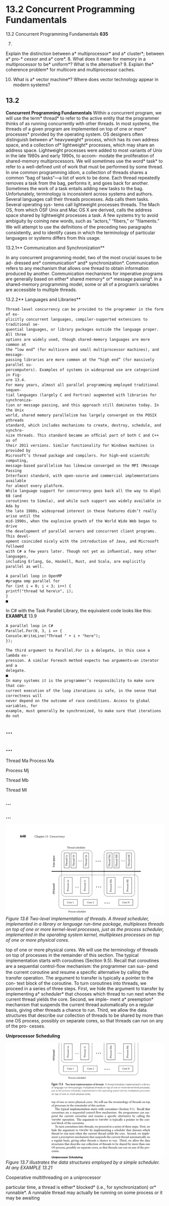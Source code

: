 # 13.2 Concurrent Programming Fundamentals

13.2 Concurrent Programming Fundamentals
**635**

7.
Explain the distinction between a* multiprocessor* and a* cluster*; between a* pro-*
*cessor* and a* core*.
8.
What does it mean for memory in a multiprocessor to be* uniform*? What is
the alternative?
9.
Explain the* coherence problem* for multicore and multiprocessor caches.

10. What is a* vector machine*? Where does vector technology appear in modern
systems?

## 13.2

**Concurrent Programming Fundamentals**
Within a concurrent program, we will use the term* thread* to refer to the active
entity that the programmer thinks of as running concurrently with other threads.
In most systems, the threads of a given program are implemented on top of one or
more* processes* provided by the operating system. OS designers often distinguish
between a* heavyweight* process, which has its own address space, and a collection
of* lightweight* processes, which may share an address space. Lightweight processes
were added to most variants of Unix in the late 1980s and early 1990s, to accom-
modate the proliferation of shared-memory multiprocessors.
We will sometimes use the word* task* to refer to a well-deﬁned unit of work
that must be performed by some thread. In one common programming idiom, a
collection of threads shares a common “bag of tasks”—a list of work to be done.
Each thread repeatedly removes a task from the bag, performs it, and goes back
for another. Sometimes the work of a task entails adding new tasks to the bag.
Unfortunately, terminology is inconsistent across systems and authors. Several
languages call their threads processes. Ada calls them tasks. Several operating sys-
tems call lightweight processes threads. The Mach OS, from which OSF Unix and
Mac OS X are derived, calls the address space shared by lightweight processes a
task. A few systems try to avoid ambiguity by coining new words, such as “actors,”
“ﬁbers,” or “ﬁlaments.” We will attempt to use the deﬁnitions of the preceding
two paragraphs consistently, and to identify cases in which the terminology of
particular languages or systems differs from this usage.

13.2.1** Communication and Synchronization**

In any concurrent programming model, two of the most crucial issues to be ad-
dressed are* communication* and* synchronization*. Communication refers to any
mechanism that allows one thread to obtain information produced by another.
Communication mechanisms for imperative programs are generally based on
either* shared memory* or* message passing*. In a shared-memory programming
model, some or all of a program’s variables are accessible to multiple threads.

13.2.2** Languages and Libraries**

```
Thread-level concurrency can be provided to the programmer in the form of ex-
plicitly concurrent languages, compiler-supported extensions to traditional se-
quential languages, or library packages outside the language proper. All three
options are widely used, though shared-memory languages are more common at
the “low end” (for multicore and small multiprocessor machines), and message-
passing libraries are more common at the “high end” (for massively parallel su-
percomputers). Examples of systems in widespread use are categorized in Fig-
ure 13.4.
For many years, almost all parallel programming employed traditional sequen-
tial languages (largely C and Fortran) augmented with libraries for synchroniza-
tion or message passing, and this approach still dominates today. In the Unix
world, shared memory parallelism has largely converged on the POSIX pthreads
standard, which includes mechanisms to create, destroy, schedule, and synchro-
nize threads. This standard became an ofﬁcial part of both C and C++ as of
their 2011 versions. Similar functionality for Windows machines is provided by
Microsoft’s thread package and compilers. For high-end scientiﬁc computing,
message-based parallelism has likewise converged on the MPI (Message Passing
Interface) standard, with open-source and commercial implementations available
for almost every platform.
While language support for concurrency goes back all the way to Algol 68 (and
coroutines to Simula), and while such support was widely available in Ada by
the late 1980s, widespread interest in these features didn’t really arise until the
mid-1990s, when the explosive growth of the World Wide Web began to drive
the development of parallel servers and concurrent client programs. This devel-
opment coincided nicely with the introduction of Java, and Microsoft followed
with C# a few years later. Though not yet as inﬂuential, many other languages,
including Erlang, Go, Haskell, Rust, and Scala, are explicitly parallel as well.
```

```
A parallel loop in OpenMP
#pragma omp parallel for
for (int i = 0; i < 3; i++) {
printf("thread %d here\n", i);
}
■
```

In C# with the Task Parallel Library, the equivalent code looks like this:
**EXAMPLE** 13.9

```
A parallel loop in C#
Parallel.For(0, 3, i => {
Console.WriteLine("Thread " + i + "here");
});
```

```
The third argument to Parallel.For is a delegate, in this case a lambda ex-
pression. A similar Foreach method expects two arguments—an iterator and a
delegate.
■
In many systems it is the programmer’s responsibility to make sure that con-
current execution of the loop iterations is safe, in the sense that correctness will
never depend on the outcome of race conditions. Access to global variables, for
example, must generally be synchronized, to make sure that iterations do not
```

## ...

## ...

Thread Ma
Process Ma

Process Mj

Thread Mb

Thread Ml

### ...

### ...


![Figure 13.6 Two-level implementation...](images/page_681_vector_312.png)
*Figure 13.6 Two-level implementation of threads. A thread scheduler, implemented in a library or language run-time package, multiplexes threads on top of one or more kernel-level processes, just as the process scheduler, implemented in the operating system kernel, multiplexes processes on top of one or more physical cores.*

top of one or more physical cores. We will use the terminology of threads on top
of processes in the remainder of this section.
The typical implementation starts with coroutines (Section 9.5). Recall that
coroutines are a sequential control-ﬂow mechanism: the programmer can sus-
pend the current coroutine and resume a speciﬁc alternative by calling the
transfer operation. The argument to transfer is typically a pointer to the con-
text block of the coroutine.
To turn coroutines into threads, we proceed in a series of three steps. First, we
hide the argument to transfer by implementing a* scheduler* that chooses which
thread to run next when the current thread yields the core. Second, we imple-
ment a* preemption* mechanism that suspends the current thread automatically on
a regular basis, giving other threads a chance to run. Third, we allow the data
structures that describe our collection of threads to be shared by more than one
OS process, possibly on separate cores, so that threads can run on any of the pro-
cesses.

**Uniprocessor Scheduling**


![Figure 13.7 illustrates the...](images/page_681_vector_576.png)
*Figure 13.7 illustrates the data structures employed by a simple scheduler. At any EXAMPLE 13.21*

Cooperative
multithreading on a
uniprocessor

particular time, a thread is either* blocked* (i.e., for synchronization) or* runnable*.
A runnable thread may actually be running on some process or it may be awaiting

